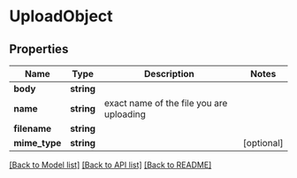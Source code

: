# UploadObject

## Properties
Name | Type | Description | Notes
------------ | ------------- | ------------- | -------------
**body** | **string** |  | 
**name** | **string** | exact name of the file you are uploading | 
**filename** | **string** |  | 
**mime_type** | **string** |  | [optional] 

[[Back to Model list]](../README.md#documentation-for-models) [[Back to API list]](../README.md#documentation-for-api-endpoints) [[Back to README]](../README.md)


